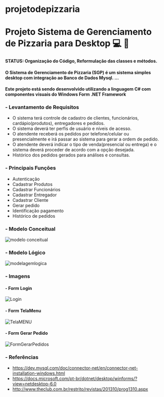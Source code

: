 # projetodepizzaria

# Projeto Sistema de Gerenciamento de Pizzaria para Desktop :computer: :pizza:

#### STATUS: Organização do Código, Reformulação das classes e métodos. 
#### O Sistema de Gerenciamento de Pizzaria (SGP) é um sistema simples desktop com integração ao Banco de Dados Mysql. ...
#### Este projeto está sendo desenvolvido utilizando a linguagem C# com componentes visuais do Windows Form .NET Framework


### - **Levantamento de Requisitos**
- O sistema terá controle de cadastro de clientes, funcionários, cardápio(produtos), entregadores e pedidos.
- O sistema deverá ter perfis de usuário e níveis de acesso.
- O atendente receberá os pedidos por telefone/celular ou presencialmente e irá passar ao sistema para gerar a ordem de pedido.
- O atendente deverá indicar o tipo de venda(presencial ou entrega) e o sistema deverá proceder de acordo com a opção desejada.
- Histórico dos pedidos gerados para análises e consultas.


### - **Principais Funções**
- Autenticação
- Cadastrar Produtos
- Cadastrar Funcionários
- Cadastrar Entregador
- Cadastrar Cliente
- Gerar pedido
- Identificação pagamento
- Histórico de pedidos



### - **Modelo Conceitual**
![modelo conceitual](https://user-images.githubusercontent.com/53379935/149530977-7a5cc870-1212-43c5-91d5-ef37d0873da0.png)



### - **Modelo Lógico**
![modelagemlogica](https://user-images.githubusercontent.com/53379935/149557300-591a8388-f3d3-49fb-9651-4f6c5aba82c3.png)




### - **Imagens**

#### - Form Login
![Login](https://user-images.githubusercontent.com/53379935/149531561-30f87c86-ebcd-424c-b0bf-962fca07066f.png)

#### - Form TelaMenu
![TelaMENU](https://user-images.githubusercontent.com/53379935/149531686-ebe35748-0bdc-4546-9f4f-5e4214540bd6.png)

#### - Form Gerar Pedido
![FormGerarPedidos](https://user-images.githubusercontent.com/53379935/149532205-bed261b9-4e8d-476f-be7f-4ffc69fd68a8.png)



### - **Referências**
- https://dev.mysql.com/doc/connector-net/en/connector-net-installation-windows.html
- https://docs.microsoft.com/pt-br/dotnet/desktop/winforms/?view=netdesktop-6.0
- http://www.theclub.com.br/restrito/revistas/201310/prog1310.aspx



